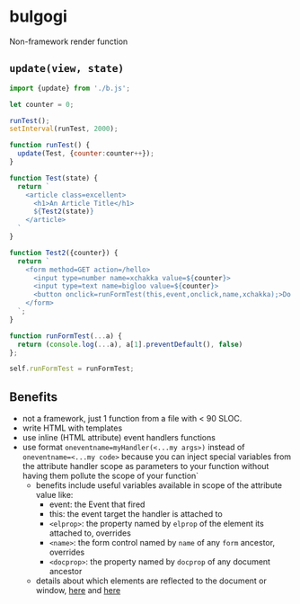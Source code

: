 # bulgogi

Non-framework render function

## `update(view, state)`

```js
import {update} from './b.js';

let counter = 0;

runTest();
setInterval(runTest, 2000);

function runTest() {
  update(Test, {counter:counter++});
}

function Test(state) {
  return `
    <article class=excellent>
      <h1>An Article Title</h1>
      ${Test2(state)}
    </article>
  `
}

function Test2({counter}) {
  return `
    <form method=GET action=/hello>
      <input type=number name=xchakka value=${counter}>
      <input type=text name=bigloo value=${counter}>
      <button onclick=runFormTest(this,event,onclick,name,xchakka);>Do it</button>
    </form>
  `;
}

function runFormTest(...a) { 
  return (console.log(...a), a[1].preventDefault(), false) 
}; 

self.runFormTest = runFormTest;
```

## Benefits

- not a framework, just 1 function from a file with < 90 SLOC. 
- write HTML with templates
- use inline (HTML attribute) event handlers functions
- use format `oneventname=myHandler(<...my args>)` instead of `oneventname=<...my code>` because you can inject special variables from the attribute handler scope as parameters to your function without having them pollute the scope of your function`
  - benefits include useful variables available in scope of the attribute value like:
    - event: the Event that fired
    - this: the event target the handler is attached to
    - `<elprop>`: the property named by `elprop` of the element its attached to, overrides
    - `<name>`: the form control named by `name` of any `form` ancestor, overrides
    - `<docprop>`: the property named by `docprop` of any document ancestor
  - details about which elements are reflected to the document or window, [here](https://developer.mozilla.org/en-US/docs/Web/Guide/Events/Event_handlers) and [here](https://html.spec.whatwg.org/multipage/webappapis.html#event-handlers-on-elements,-document-objects,-and-window-objects)
  

